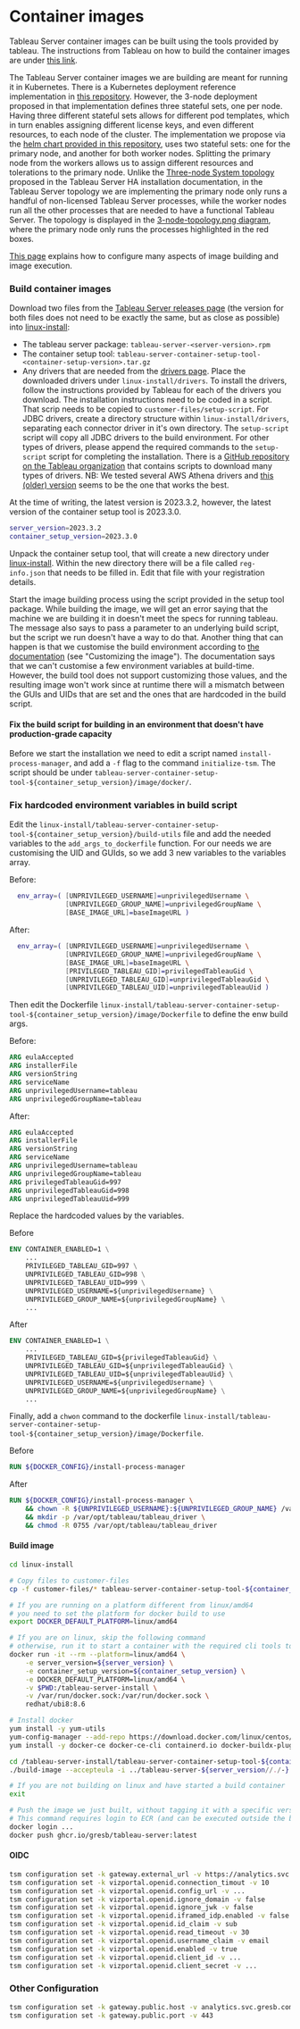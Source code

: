 # Container images

Tableau Server container images can be built using the tools provided by tableau.
The instructions from Tableau on how to build the container images are under
[this link](https://help.tableau.com/current/server-linux/en-us/server-in-container_setup-tool.htm).

The Tableau Server container images we are building are meant for running it in Kubernetes.
There is a Kubernetes deployment reference implementation
in [this repository](https://github.com/tableau/tableau-server-in-kubernetes).
However, the 3-node deployment proposed in that implementation defines three stateful sets, one per node.
Having three different stateful sets allows for different pod templates,
which in turn enables assigning different license keys, and even different resources, to each node of the cluster.
The implementation we propose via the [helm chart provided in this repository](../helm-chart),
uses two stateful sets: one for the primary node, and another for both worker nodes.
Splitting the primary node from the workers allows us to assign different resources and tolerations to the primary node.
Unlike the [Three-node System topology](https://help.tableau.com/current/server/en-us/distrib_ha_install_3node.htm)
proposed in the Tableau Server HA installation documentation, in the Tableau Server topology we are implementing
the primary node only runs a handful of non-licensed Tableau Server processes,
while the worker nodes run all the other processes that are needed to have a functional Tableau Server.
The topology is displayed in the [3-node-topology.png diagram](../docs/images/3-node-topology.png),
where the primary node only runs the processes highlighted in the red boxes.

[This page](https://help.tableau.com/current/server-linux/en-us/server-in-container_image.htm) explains
how to configure many aspects of image building and image execution.

### Build container images

Download two files from the [Tableau Server releases page](http://tableau.com/support/releases/server/latest)
(the version for both files does not need to be exactly the same, but as close as possible)
into [linux-install](./):

- The tableau server package: `tableau-server-<server-version>.rpm`
- The container setup tool: `tableau-server-container-setup-tool-<container-setup-version>.tar.gz`
- Any drivers that are needed from the [drivers page](https://www.tableau.com/support/drivers).
  Place the downloaded drivers under `linux-install/drivers`.
  To install the drivers, follow the instructions provided by Tableau for each of the drivers you download.
  The installation instructions need to be coded in a script.
  That scrip needs to be copied to `customer-files/setup-script`.
  For JDBC drivers, create a directory structure within `linux-install/drivers`,
  separating each connector driver in it's own directory.
  The `setup-script` script will copy all JDBC drivers to the build environment.
  For other types of drivers,
  please append the required commands to the `setup-script` script for completing the installation.
  There is a [GitHub repository on the Tableau organization](https://github.com/tableau/container_image_builder) that
  contains scripts to download many types of drivers.
  NB: We tested several AWS Athena drivers
  and [this (older) version](https://s3.amazonaws.com/athena-downloads/drivers/JDBC/SimbaAthenaJDBC-2.0.32.1000/AthenaJDBC42.jar)
  seems to be the one that works the best.

At the time of writing, the latest version is 2023.3.2,
however, the latest version of the container setup tool is 2023.3.0.

```bash
server_version=2023.3.2
container_setup_version=2023.3.0
```

Unpack the container setup tool, that will create a new directory under [linux-install](./).
Within the new directory there will be a file called `reg-info.json` that needs to be filled in.
Edit that file with your registration details.

Start the image building process using the script provided in the setup tool package.
While building the image,
we will get an error saying that the machine we are building it in doesn't meet the specs for running tableau.
The message also says to pass a parameter to an underlying build script,
but the script we run doesn't have a way to do that.
Another thing that can happen is that we customise the build environment according
to [the documentation](https://help.tableau.com/current/server-linux/en-us/server-in-container_setup-tool.htm)
(see "Customizing the image").
The documentation says that we can't customise a few environment variables at build-time.
However, the build tool does not support customizing those values,
and the resulting image won't work since at runtime there will a mismatch between the GUIs and UIDs
that are set and the ones that are hardcoded in the build script.

#### Fix the build script for building in an environment that doesn't have production-grade capacity

Before we start the installation we need to edit a script named `install-process-manager`,
and add a `-f` flag to the command `initialize-tsm`.
The script should be under `tableau-server-container-setup-tool-${container_setup_version}/image/docker/`.

### Fix hardcoded environment variables in build script

Edit the `linux-install/tableau-server-container-setup-tool-${container_setup_version}/build-utils` file
and add the needed variables to the `add_args_to_dockerfile` function.
For our needs we are customising the UID and GUIds, so we add 3 new variables to the variables array.

Before:

```bash
  env_array=( [UNPRIVILEGED_USERNAME]=unprivilegedUsername \
              [UNPRIVILEGED_GROUP_NAME]=unprivilegedGroupName \
              [BASE_IMAGE_URL]=baseImageURL )
```

After:

```bash
  env_array=( [UNPRIVILEGED_USERNAME]=unprivilegedUsername \
              [UNPRIVILEGED_GROUP_NAME]=unprivilegedGroupName \
              [BASE_IMAGE_URL]=baseImageURL \
              [PRIVILEGED_TABLEAU_GID]=privilegedTableauGid \
              [UNPRIVILEGED_TABLEAU_GID]=unprivilegedTableauGid \
              [UNPRIVILEGED_TABLEAU_UID]=unprivilegedTableauUid )
```

Then edit the Dockerfile `linux-install/tableau-server-container-setup-tool-${container_setup_version}/image/Dockerfile`
to define the enw build args.

Before:

```dockerfile
ARG eulaAccepted
ARG installerFile
ARG versionString
ARG serviceName
ARG unprivilegedUsername=tableau
ARG unprivilegedGroupName=tableau
```

After:

```dockerfile
ARG eulaAccepted
ARG installerFile
ARG versionString
ARG serviceName
ARG unprivilegedUsername=tableau
ARG unprivilegedGroupName=tableau
ARG privilegedTableauGid=997
ARG unprivilegedTableauGid=998
ARG unprivilegedTableauUid=999
```

Replace the hardcoded values by the variables.

Before

```dockerfile
ENV CONTAINER_ENABLED=1 \
    ...
    PRIVILEGED_TABLEAU_GID=997 \
    UNPRIVILEGED_TABLEAU_GID=998 \
    UNPRIVILEGED_TABLEAU_UID=999 \
    UNPRIVILEGED_USERNAME=${unprivilegedUsername} \
    UNPRIVILEGED_GROUP_NAME=${unprivilegedGroupName} \
    ...
```

After

```dockerfile
ENV CONTAINER_ENABLED=1 \
    ...
    PRIVILEGED_TABLEAU_GID=${privilegedTableauGid} \
    UNPRIVILEGED_TABLEAU_GID=${unprivilegedTableauGid} \
    UNPRIVILEGED_TABLEAU_UID=${unprivilegedTableauUid} \
    UNPRIVILEGED_USERNAME=${unprivilegedUsername} \
    UNPRIVILEGED_GROUP_NAME=${unprivilegedGroupName} \
    ...
```

Finally,
add a `chwon` command to the dockerfile `linux-install/tableau-server-container-setup-tool-${container_setup_version}/image/Dockerfile`.

Before

```dockerfile
RUN ${DOCKER_CONFIG}/install-process-manager
```

After

```dockerfile
RUN ${DOCKER_CONFIG}/install-process-manager \
    && chown -R ${UNPRIVILEGED_USERNAME}:${UNPRIVILEGED_GROUP_NAME} /var/opt/tableau \
    && mkdir -p /var/opt/tableau/tableau_driver \
    && chmod -R 0755 /var/opt/tableau/tableau_driver
```

#### Build image

```bash
cd linux-install

# Copy files to customer-files
cp -f customer-files/* tableau-server-container-setup-tool-${container_setup_version}/customer-files/

# If you are running on a platform different from linux/amd64
# you need to set the platform for docker build to use
export DOCKER_DEFAULT_PLATFORM=linux/amd64

# If you are on linux, skip the following command
# otherwise, run it to start a container with the required cli tools to run the image build script
docker run -it --rm --platform=linux/amd64 \
    -e server_version=${server_version} \
    -e container_setup_version=${container_setup_version} \
    -e DOCKER_DEFAULT_PLATFORM=linux/amd64 \
    -v $PWD:/tableau-server-install \
    -v /var/run/docker.sock:/var/run/docker.sock \
    redhat/ubi8:8.6

# Install docker
yum install -y yum-utils
yum-config-manager --add-repo https://download.docker.com/linux/centos/docker-ce.repo
yum install -y docker-ce docker-ce-cli containerd.io docker-buildx-plugin

cd /tableau-server-install/tableau-server-container-setup-tool-${container_setup_version}
./build-image --accepteula -i ../tableau-server-${server_version//./-}.x86_64.rpm -o ghcr.io/gresb/tableau-server:latest -e ../build-environment

# If you are not building on linux and have started a build container
exit

# Push the image we just built, without tagging it with a specific version
# This command requires login to ECR (and can be executed outside the build container started with `docker run`)
docker login ...
docker push ghcr.io/gresb/tableau-server:latest
```

#### OIDC

```bash
tsm configuration set -k gateway.external_url -v https://analytics.svc.gresb.com
tsm configuration set -k vizportal.openid.connection_timout -v 10
tsm configuration set -k vizportal.openid.config_url -v ...
tsm configuration set -k vizportal.openid.ignore_domain -v false
tsm configuration set -k vizportal.openid.ignore_jwk -v false
tsm configuration set -k vizportal.openid.iframed_idp.enabled -v false
tsm configuration set -k vizportal.openid.id_claim -v sub
tsm configuration set -k vizportal.openid.read_timeout -v 30
tsm configuration set -k vizportal.openid.username_claim -v email
tsm configuration set -k vizportal.openid.enabled -v true
tsm configuration set -k vizportal.openid.client_id -v ...
tsm configuration set -k vizportal.openid.client_secret -v ...
```

### Other Configuration

```bash
tsm configuration set -k gateway.public.host -v analytics.svc.gresb.com
tsm configuration set -k gateway.public.port -v 443
```
